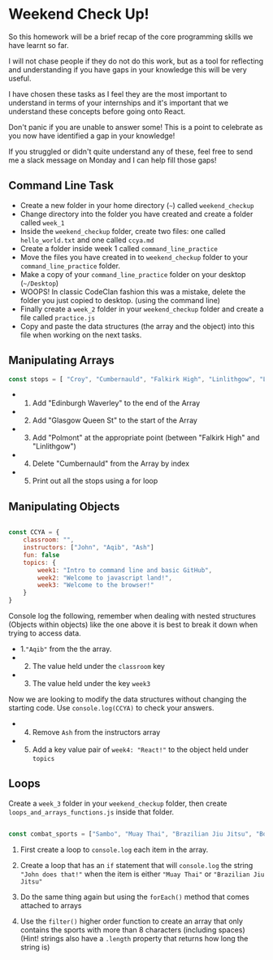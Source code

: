 # Weekend Check Up! 

So this homework will be a brief recap of the core programming skills we have learnt so far. 

I will not chase people if they do not do this work, but as a tool for reflecting and understanding if you have gaps in your knowledge this will be very useful. 

I have chosen these tasks as I feel they are the most important to understand in terms of your internships and it's important that we understand these concepts before going onto React.

Don't panic if you are unable to answer some! This is a point to celebrate as you now have identified a gap in your knowledge! 

If you struggled or didn't quite understand any of these, feel free to send me a slack message on Monday and I can help fill those gaps!




## Command Line Task

- Create a new folder in your home directory (`~`) called `weekend_checkup`
- Change directory into the folder you have created and create a folder called `week_1` 
- Inside the `weekend_checkup` folder, create two files: one called `hello_world.txt` and one called `ccya.md` 
- Create a folder inside week 1 called `command_line_practice` 
- Move the files you have created in to `weekend_checkup` folder to your `command_line_practice` folder. 
- Make a copy of your `command_line_practice` folder on your desktop (`~/Desktop`) 
- WOOPS! In classic CodeClan fashion this was a mistake, delete the folder you just copied to desktop. (using the command line)
- Finally create a `week_2` folder in your `weekend_checkup` folder and create a file called `practice.js` 
- Copy and paste the data structures (the array and the object) into this file when working on the next tasks. 



## Manipulating Arrays 


```js
const stops = [ "Croy", "Cumbernauld", "Falkirk High", "Linlithgow", "Livingston", "Haymarket" ]
```


- 1. Add "Edinburgh Waverley" to the end of the Array
- 2. Add "Glasgow Queen St" to the start of the Array
- 3. Add "Polmont" at the appropriate point (between "Falkirk High" and "Linlithgow")
- 4. Delete "Cumbernauld" from the Array by index
- 5. Print out all the stops using a for loop


## Manipulating Objects

```js

const CCYA = {
    classroom: "",
    instructors: ["John", "Aqib", "Ash"]
    fun: false 
    topics: {
        week1: "Intro to command line and basic GitHub",
        week2: "Welcome to javascript land!",
        week3: "Welcome to the browser!" 
    }
}


```

Console log the following, remember when dealing with nested structures (Objects within objects) like the one above it is best to break it down when trying to access data. 

- 1.`"Aqib"` from the the array. 
- 2. The value held under the `classroom` key 
- 3. The value held under the key `week3` 

Now we are looking to modify the data structures without changing the starting code. Use `console.log(CCYA)`  to check your answers. 

- 4.  Remove `Ash` from the instructors array
- 5. Add a key value pair of `week4: "React!"` to the object held under `topics` 

## Loops 


Create a `week_3` folder in your `weekend_checkup` folder, then create `loops_and_arrays_functions.js` inside that folder.

```js

const combat_sports = ["Sambo", "Muay Thai", "Brazilian Jiu Jitsu", "Boxing","Kick Boxing"]

```


1. First create a loop to `console.log` each item in the array. 

2. Create a loop that has an `if` statement that will `console.log` the string `"John does that!"` when the item is either `"Muay Thai"` or  `"Brazilian Jiu Jitsu"`

3. Do the same thing again but using the `forEach()` method that comes attached to arrays

4. Use the `filter()` higher order function to create an array that only contains the sports with more than 8 characters (including spaces) (Hint! strings also have a `.length` property that returns how long the string is)